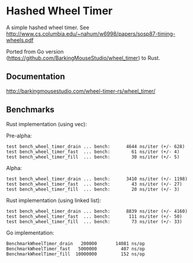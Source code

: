 Hashed Wheel Timer
===

A simple hashed wheel timer. See http://www.cs.columbia.edu/~nahum/w6998/papers/sosp87-timing-wheels.pdf

Ported from Go version (https://github.com/BarkingMouseStudio/wheel_timer) to Rust.

Documentation
---

http://barkingmousestudio.com/wheel-timer-rs/wheel_timer/

Benchmarks
---

Rust implementation (using vec):

Pre-alpha:

```
test bench_wheel_timer_drain ... bench:      4644 ns/iter (+/- 628)
test bench_wheel_timer_fast  ... bench:        61 ns/iter (+/- 4)
test bench_wheel_timer_fill  ... bench:        30 ns/iter (+/- 5)
```

Alpha:

```
test bench_wheel_timer_drain ... bench:      3410 ns/iter (+/- 1198)
test bench_wheel_timer_fast  ... bench:        43 ns/iter (+/- 27)
test bench_wheel_timer_fill  ... bench:        20 ns/iter (+/- 3)
```

Rust implementation (using linked list):

```
test bench_wheel_timer_drain ... bench:      8839 ns/iter (+/- 4160)
test bench_wheel_timer_fast  ... bench:       111 ns/iter (+/- 50)
test bench_wheel_timer_fill  ... bench:        73 ns/iter (+/- 33)
```

Go implementation:

```
BenchmarkWheelTimer_drain   200000       14081 ns/op
BenchmarkWheelTimer_fast   5000000         407 ns/op
BenchmarkWheelTimer_fill  10000000         152 ns/op
```
